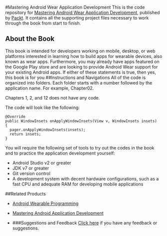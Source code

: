 #Mastering Android Wear Application Development
This is the code repository for [Mastering Android Wear Application Development](https://www.packtpub.com/application-development/mastering-android-wear-application-development?utm_source=github&utm_medium=repository&utm_campaign=9781785881725), published by [Packt](www.packtpub.com). It contains all the supporting project files necessary to work through the book from start to finish.
## About the Book
This book is intended for developers working on mobile, desktop, or web platforms interested in learning how to build apps for wearable devices, also known as wear apps. Furthermore, you may already have apps featured on the Google Play store and are looking to provide Android Wear support for your existing Android apps. If either of these statements is true, then yes, this book is for you
##Instructions and Navigations
All of the code is organized into folders. Each folder starts with a number followed by the application name. For example, Chapter02.

Chapters 1, 2, and 12 does not have any code.

The code will look like the following:
```
@Override
public WindowInsets onApplyWindowInsets(View v, WindowInsets insets)
{
  pager.onApplyWindowInsets(insets);
  return insets;
}
```

You will require the following set of tools to try out the codes in the book and to practice the application development yourself:

* Android Studio v2 or greater
* JDK v7 or greater
* Git version control
* A development system with decent hardware configurations, such as a fast CPU and adequate RAM for developing mobile applications

##Related Products
* [Android Wearable Programming](https://www.packtpub.com/application-development/android-wearable-programming?utm_source=github&utm_medium=repository&utm_campaign=9781785280153)

* [Mastering Android Application Development](https://www.packtpub.com/application-development/mastering-android-application-development?utm_source=github&utm_medium=repository&utm_campaign=9781785884221)

* []()
###Suggestions and Feedback
[Click here](https://docs.google.com/forms/d/e/1FAIpQLSe5qwunkGf6PUvzPirPDtuy1Du5Rlzew23UBp2S-P3wB-GcwQ/viewform) if you have any feedback or suggestions.

